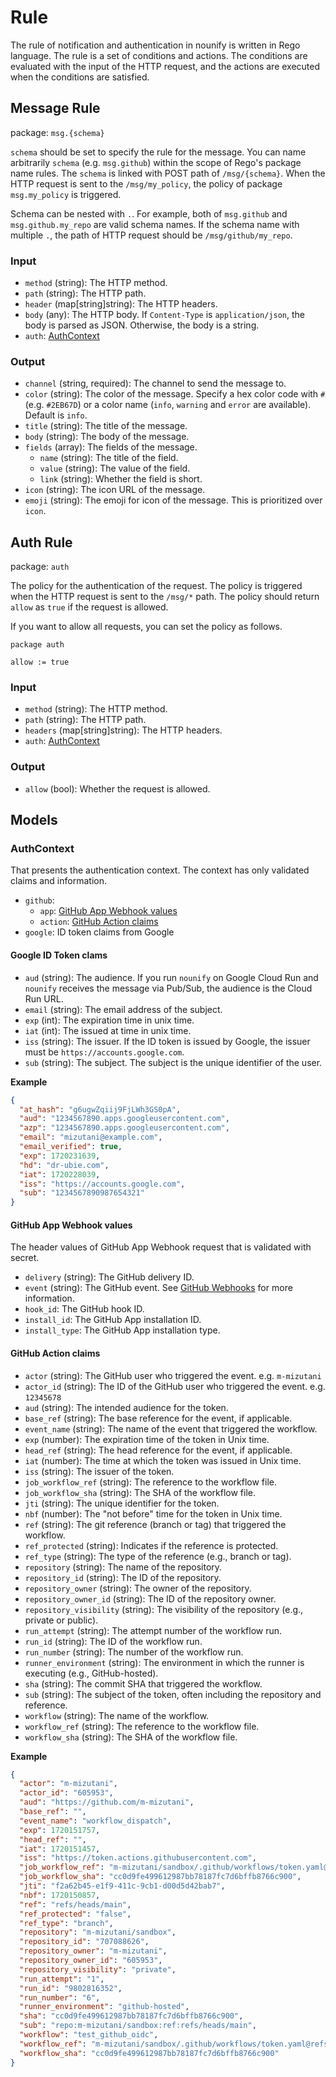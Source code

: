 # Rule

The rule of notification and authentication in nounify is written in Rego language. The rule is a set of conditions and actions. The conditions are evaluated with the input of the HTTP request, and the actions are executed when the conditions are satisfied.

## Message Rule

package: `msg.{schema}`

`schema` should be set to specify the rule for the message. You can name arbitrarily `schema` (e.g. `msg.github`) within the scope of Rego's package name rules. The `schema` is linked with POST path of `/msg/{schema}`. When the HTTP request is sent to the `/msg/my_policy`, the policy of package `msg.my_policy` is triggered.

Schema can be nested with `.`. For example, both of `msg.github` and `msg.github.my_repo` are valid schema names. If the schema name with multiple `.`, the path of HTTP request should be `/msg/github/my_repo`.

### Input

- `method` (string): The HTTP method.
- `path` (string): The HTTP path.
- `header` (map[string]string): The HTTP headers.
- `body` (any): The HTTP body. If `Content-Type` is `application/json`, the body is parsed as JSON. Otherwise, the body is a string.
- `auth`: [AuthContext](#authcontext)

### Output

- `channel` (string, required): The channel to send the message to.
- `color` (string): The color of the message. Specify a hex color code with `#` (e.g. `#2EB67D`) or a color name (`info`, `warning` and `error` are available). Default is `info`.
- `title` (string): The title of the message.
- `body` (string): The body of the message.
- `fields` (array): The fields of the message.
  - `name` (string): The title of the field.
  - `value` (string): The value of the field.
  - `link` (string): Whether the field is short.
- `icon` (string): The icon URL of the message.
- `emoji` (string): The emoji for icon of the message. This is prioritized over `icon`.

## Auth Rule

package: `auth`

The policy for the authentication of the request. The policy is triggered when the HTTP request is sent to the `/msg/*` path. The policy should return `allow` as `true` if the request is allowed.

If you want to allow all requests, you can set the policy as follows.

```rego
package auth

allow := true
```

### Input

- `method` (string): The HTTP method.
- `path` (string): The HTTP path.
- `headers` (map[string]string): The HTTP headers.
- `auth`: [AuthContext](#authcontext)

### Output

- `allow` (bool): Whether the request is allowed.

## Models

### AuthContext

That presents the authentication context. The context has only validated claims and information.

- `github`:
  - `app`: [GitHub App Webhook values](#github-app-webhook-values)
  - `action`: [GitHub Action claims](#github-action-claims)
- `google`: ID token claims from Google


#### Google ID Token clams

- `aud` (string): The audience. If you run `nounify` on Google Cloud Run and `nounify` receives the message via Pub/Sub, the audience is the Cloud Run URL.
- `email` (string): The email address of the subject.
- `exp` (int): The expiration time in unix time.
- `iat` (int): The issued at time in unix time.
- `iss` (string): The issuer. If the ID token is issued by Google, the issuer must be `https://accounts.google.com`.
- `sub` (string): The subject. The subject is the unique identifier of the user.

**Example**
```json
{
  "at_hash": "g6ugwZqiij9FjLWh3GS0pA",
  "aud": "1234567890.apps.googleusercontent.com",
  "azp": "1234567890.apps.googleusercontent.com",
  "email": "mizutani@example.com",
  "email_verified": true,
  "exp": 1720231639,
  "hd": "dr-ubie.com",
  "iat": 1720228039,
  "iss": "https://accounts.google.com",
  "sub": "1234567890987654321"
}
```

#### GitHub App Webhook values

The header values of GitHub App Webhook request that is validated with secret.

- `delivery` (string): The GitHub delivery ID.
- `event` (string): The GitHub event. See [GitHub Webhooks](https://docs.github.com/en/webhooks/webhook-events-and-payloads) for more information.
- `hook_id`: The GitHub hook ID.
- `install_id`: The GitHub App installation ID.
- `install_type`: The GitHub App installation type.

#### GitHub Action claims

- `actor` (string): The GitHub user who triggered the event. e.g. `m-mizutani`
- `actor_id` (string): The ID of the GitHub user who triggered the event. e.g. `12345678`
- `aud` (string): The intended audience for the token.
- `base_ref` (string): The base reference for the event, if applicable.
- `event_name` (string): The name of the event that triggered the workflow.
- `exp` (number): The expiration time of the token in Unix time.
- `head_ref` (string): The head reference for the event, if applicable.
- `iat` (number): The time at which the token was issued in Unix time.
- `iss` (string): The issuer of the token.
- `job_workflow_ref` (string): The reference to the workflow file.
- `job_workflow_sha` (string): The SHA of the workflow file.
- `jti` (string): The unique identifier for the token.
- `nbf` (number): The "not before" time for the token in Unix time.
- `ref` (string): The git reference (branch or tag) that triggered the workflow.
- `ref_protected` (string): Indicates if the reference is protected.
- `ref_type` (string): The type of the reference (e.g., branch or tag).
- `repository` (string): The name of the repository.
- `repository_id` (string): The ID of the repository.
- `repository_owner` (string): The owner of the repository.
- `repository_owner_id` (string): The ID of the repository owner.
- `repository_visibility` (string): The visibility of the repository (e.g., private or public).
- `run_attempt` (string): The attempt number of the workflow run.
- `run_id` (string): The ID of the workflow run.
- `run_number` (string): The number of the workflow run.
- `runner_environment` (string): The environment in which the runner is executing (e.g., GitHub-hosted).
- `sha` (string): The commit SHA that triggered the workflow.
- `sub` (string): The subject of the token, often including the repository and reference.
- `workflow` (string): The name of the workflow.
- `workflow_ref` (string): The reference to the workflow file.
- `workflow_sha` (string): The SHA of the workflow file.

**Example**
```json
{
  "actor": "m-mizutani",
  "actor_id": "605953",
  "aud": "https://github.com/m-mizutani",
  "base_ref": "",
  "event_name": "workflow_dispatch",
  "exp": 1720151757,
  "head_ref": "",
  "iat": 1720151457,
  "iss": "https://token.actions.githubusercontent.com",
  "job_workflow_ref": "m-mizutani/sandbox/.github/workflows/token.yaml@refs/heads/main",
  "job_workflow_sha": "cc0d9fe499612987bb78187fc7d6bffb8766c900",
  "jti": "f2a62b45-e1f9-411c-9cb1-d00d5d42bab7",
  "nbf": 1720150857,
  "ref": "refs/heads/main",
  "ref_protected": "false",
  "ref_type": "branch",
  "repository": "m-mizutani/sandbox",
  "repository_id": "707088626",
  "repository_owner": "m-mizutani",
  "repository_owner_id": "605953",
  "repository_visibility": "private",
  "run_attempt": "1",
  "run_id": "9802816352",
  "run_number": "6",
  "runner_environment": "github-hosted",
  "sha": "cc0d9fe499612987bb78187fc7d6bffb8766c900",
  "sub": "repo:m-mizutani/sandbox:ref:refs/heads/main",
  "workflow": "test_github_oidc",
  "workflow_ref": "m-mizutani/sandbox/.github/workflows/token.yaml@refs/heads/main",
  "workflow_sha": "cc0d9fe499612987bb78187fc7d6bffb8766c900"
}
```